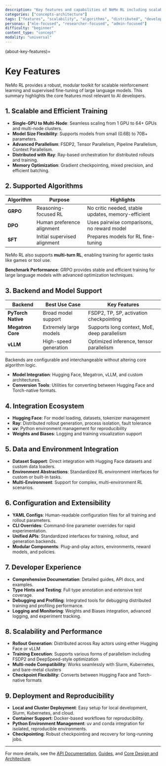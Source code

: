 ```yaml
---
description: "Key features and capabilities of NeMo RL including scalable training, supported algorithms, and developer experience"
categories: ["concepts-architecture"]
tags: ["features", "scalability", "algorithms", "distributed", "developer-experience", "reinforcement-learning"]
personas: ["mle-focused", "researcher-focused", "admin-focused"]
difficulty: "beginner"
content_type: "concept"
modality: "universal"
---
```


(about-key-features)=
# Key Features

NeMo RL provides a robust, modular toolkit for scalable reinforcement learning and supervised fine-tuning of large language models. This summary highlights the core features most relevant to AI developers.

## 1. Scalable and Efficient Training
- **Single-GPU to Multi-Node**: Seamless scaling from 1 GPU to 64+ GPUs and multi-node clusters.
- **Model Size Flexibility**: Supports models from small (0.6B) to 70B+ parameters.
- **Advanced Parallelism**: FSDP2, Tensor Parallelism, Pipeline Parallelism, Context Parallelism.
- **Distributed with Ray**: Ray-based orchestration for distributed rollouts and training.
- **Memory Optimization**: Gradient checkpointing, mixed precision, and efficient batching.

## 2. Supported Algorithms

| Algorithm | Purpose                    | Highlights                                |
|----------|-----------------------------|-------------------------------------------|
| **GRPO** | Reasoning-focused RL        | No critic needed, stable updates, memory-efficient |
| **DPO**  | Human preference alignment  | Uses pairwise comparisons, no reward model |
| **SFT**  | Initial supervised alignment| Prepares models for RL fine-tuning         |

NeMo RL also supports **multi-turn RL**, enabling training for agentic tasks like games or tool use.

**Benchmark Performance**: GRPO provides stable and efficient training for large language models with advanced optimization techniques.

## 3. Backend and Model Support

| Backend         | Best Use Case              | Key Features                                   |
|----------------|----------------------------|------------------------------------------------|
| **PyTorch Native** | Broad model support         | FSDP2, TP, SP, activation checkpointing        |
| **Megatron Core**  | Extremely large models      | Supports long context, MoE, deep parallelism   |
| **vLLM**           | High-speed generation       | Optimized inference, tensor parallelism        |

Backends are configurable and interchangeable without altering core algorithm logic.

- **Model Integration**: Hugging Face, Megatron, vLLM, and custom architectures.
- **Conversion Tools**: Utilities for converting between Hugging Face and Torch-native formats.

## 4. Integration Ecosystem
- **Hugging Face**: For model loading, datasets, tokenizer management
- **Ray**: Distributed rollout generation, process isolation, fault tolerance
- **uv**: Python environment management for reproducibility
- **Weights and Biases**: Logging and training visualization support

## 5. Data and Environment Integration
- **Dataset Support**: Direct integration with Hugging Face datasets and custom data loaders.
- **Environment Abstractions**: Standardized RL environment interfaces for custom or built-in tasks.
- **Multi-Environment**: Support for complex, multi-environment RL scenarios.

## 6. Configuration and Extensibility
- **YAML Configs**: Human-readable configuration files for all training and rollout parameters.
- **CLI Overrides**: Command-line parameter overrides for rapid experimentation.
- **Unified APIs**: Standardized interfaces for training, rollout, and generation backends.
- **Modular Components**: Plug-and-play actors, environments, reward models, and policies.

## 7. Developer Experience
- **Comprehensive Documentation**: Detailed guides, API docs, and examples.
- **Type Hints and Testing**: Full type annotation and extensive test coverage.
- **Debugging and Profiling**: Integrated tools for debugging distributed training and profiling performance.
- **Logging and Monitoring**: Weights and Biases integration, advanced logging, and experiment tracking.

## 8. Scalability and Performance
- **Rollout Generation**: Distributed across Ray actors using either Hugging Face or vLLM
- **Training Execution**: Supports various forms of parallelism including FSDP2 and DeepSpeed-style optimization
- **Multi-node Compatibility**: Works seamlessly with Slurm, Kubernetes, and bare-metal clusters
- **Checkpoint Flexibility**: Converts between Hugging Face and Torch-native formats

## 9. Deployment and Reproducibility
- **Local and Cluster Deployment**: Easy setup for local development, Slurm, Kubernetes, and cloud.
- **Container Support**: Docker-based workflows for reproducibility.
- **Python Environment Management**: uv and conda integration for isolated, reproducible environments.
- **Checkpointing**: Robust checkpointing and recovery for long-running jobs.

---

For more details, see the [API Documentation](../api-docs/index), [Guides](../guides/index), and [Core Design and Architecture](../core-design/index).

